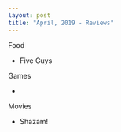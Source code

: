```yaml
---
layout: post
title: "April, 2019 - Reviews"
---
```


Food

  - Five Guys

Games

  - 

Movies

  - Shazam!
